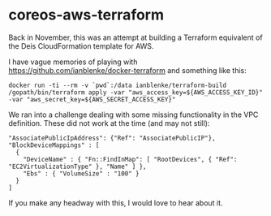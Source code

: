 #  coreos-aws-terraform

Back in November, this was an attempt at building a Terraform equivalent of the Deis CloudFormation template for AWS.

I have vague memories of playing with https://github.com/ianblenke/docker-terraform and something like this:

    docker run -ti --rm -v `pwd`:/data ianblenke/terraform-build /gopath/bin/terraform apply -var "aws_access_key=${AWS_ACCESS_KEY_ID}" -var "aws_secret_key=${AWS_SECRET_ACCESS_KEY}"

We ran into a challenge dealing with some missing functionality in the VPC definition. These did not work at the time (and may not still):

    "AssociatePublicIpAddress": {"Ref": "AssociatePublicIP"},
    "BlockDeviceMappings" : [
      {
        "DeviceName" : { "Fn::FindInMap": [ "RootDevices", { "Ref": "EC2VirtualizationType" }, "Name" ] },
        "Ebs" : { "VolumeSize" : "100" }
      }
    ]

If you make any headway with this, I would love to hear about it.

